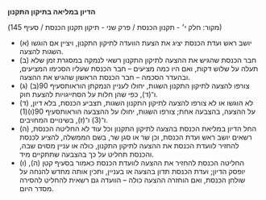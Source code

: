 **הדיון במליאה בתיקון התקנון**

(מקור: חלק י׳ - תקנון הכנסת / פרק שני - תיקון תקנון הכנסת / סעיף 145)
 * (א) יושב ראש ועדת הכנסת יציג את הצעת הוועדה לתיקון התקנון, ויציין אם הוגשו השגות להצעה.
 * (ב) חבר הכנסת שהגיש את ההצעה לתיקון התקנון רשאי לנמקה במסגרת זמן שלא תעלה על שלוש דקות, ואם היו כמה מציעים – חבר הכנסת שעליו הסכימו המציעים, ובהעדר הסכמה – חבר הכנסת הראשון שהגיש את ההצעה.
 * (ג) צורפו להצעה לתיקון התקנון השגות, יחולו לעניין הנמקתן הוראותסעיף 90(ב) ו־(ד), כפי שהן חלות על הסתייגויות להצעת חוק.
 * (ד) לא הוגשו או לא צורפו להצעה לתיקון התקנון השגות, תצביע הכנסת, בלא דיון, על ההצעה, בהצבעה אחת; צורפו השגות, יחולו על ההצבעה הוראותסעיף 90(ו)(1) ו־(3) ו־(ז), בשינויים המחויבים.
 * (ה) החל הדיון במליאת הכנסת בהצעה לתיקון התקנון וכל עוד לא החליטה הכנסת, רשאים יושב ראש ועדת הכנסת, וכן שר או סגן שר, בשם הממשלה, להציע לכנסת להחזיר לוועדת הכנסת את ההצעה לתיקון התקנון, כולה או עניין מסוים שבה, והכנסת תחליט על כך בהצבעה שתתקיים מיד.
 * (ו) החליטה הכנסת להחזיר את ההצעה לוועדת הכנסת כאמור בסעיף קטן (ה), יופסק הדיון; ועדת הכנסת תדון בהצעה או בעניין, ותכין אותה מחדש להנחה על שולחן הכנסת, ואם הוחזרה ההצעה כולה – הוועדה גם רשאית להחליט להסירה מסדר היום.
